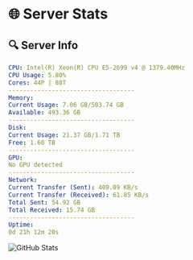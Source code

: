 # 🌐 Server Stats
## 🔍 Server Info
```yaml
CPU: Intel(R) Xeon(R) CPU E5-2699 v4 @ 1379.40MHz
CPU Usage: 5.80%
Cores: 44P | 88T
-----------------------------------
Memory:
Current Usage: 7.06 GB/503.74 GB
Available: 493.36 GB
-----------------------------------
Disk:
Current Usage: 21.37 GB/1.71 TB
Free: 1.60 TB
-----------------------------------
GPU:
No GPU detected
-----------------------------------
Network:
Current Transfer (Sent): 409.09 KB/s
Current Transfer (Received): 61.85 KB/s
Total Sent: 54.92 GB
Total Received: 15.74 GB
-----------------------------------
Uptime:
0d 21h 12m 20s
```
![GitHub Stats](https://img.shields.io/badge/Updated-2025-04-20_14:21:08-blue)